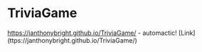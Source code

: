 # TriviaGame

https://janthonybright.github.io/TriviaGame/ - automactic!
[Link] (ttps://janthonybright.github.io/TriviaGame/)

